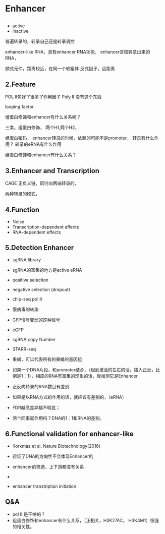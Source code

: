 # Enhancer

## 

- active
- inactive

普遍转录的，转录自己还是转录调控

enhancer-like RNA，具有enhancer RNA功能，
enhancer区域转录出来的RNA，

顺式元件，距离较近，在同一个软塞体
反式因子，远距离

## 2.Feature

POL II包好了很多了作用因子
Poly II 没有这个东西

looping factor

组蛋白修饰和enhancer有什么关系呢？

三类，组蛋白修饰，
两个H1,两个H2，

组蛋白密码，
enhancer转录的时候，依赖的可能不是promoter，
转录有什么作用？
转录的eRNA有什么作用

组蛋白修饰和enhancer有什么关系？

## 3.Enhancer and Transcription

CAGE
正负义链，同时向两端转录的，

两种转录的模式，



## 4.Function

  - Noise
  - Transcription-dependent effects
  - RNA-dependent effects
  
  
## 5.Detection Enhancer

  - sgRNA library
  - sgRNA的富集的地方是active eRNA
  - positive selection 
  - negative selection (dropout)
  

  - chip-seq pol II
  - 慢病毒的转染
  - GFP信号变弱的这种信号
  - eGFP
  - sgRNA copy Number
  
  - STARR-seq
  - 果蝇，可以代表所有的果蝇的基因组
  - 如果一个DNA片段，和promoter结合，（起到激活的左右的话，插入正反，比例是1：1），相应的RNA有富集的现象的话，就推测它是Enhancer
  - 正反向转录的RNA数目有差别
  - 如果是以RNA方式的作用的话，就应该有差别的，（eRNA）
  - FDR越高差异越不明显；
  - 两个同事起作用吗？DNA的1：1和RNA的差别。
  
## 6.Functional validation for enhancer-like

  - Korkmaz et al. Nature Biotechnology(2016)
  - 验证了DNA的方向性不会体现Enhancer的
  - enhancer的筛选，上下游都没有关系
  -

  - enhancer transtription initiation
  

  
  
  
  
## Q&A

  - pol II 是干啥的？
  - 组蛋白修饰和enhancer有什么关系，（正相关，H3K27AC， H3K4M1）很强的相关性。
  

